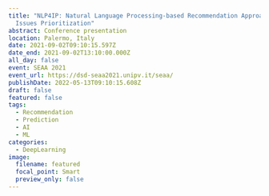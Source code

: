 ```yaml
---
title: "NLP4IP: Natural Language Processing-based Recommendation Approach for
  Issues Prioritization"
abstract: Conference presentation
location: Palermo, Italy
date: 2021-09-02T09:10:15.597Z
date_end: 2021-09-02T13:10:00.000Z
all_day: false
event: SEAA 2021
event_url: https://dsd-seaa2021.unipv.it/seaa/
publishDate: 2022-05-13T09:10:15.608Z
draft: false
featured: false
tags:
  - Recommendation
  - Prediction
  - AI
  - ML
categories:
  - DeepLearning
image:
  filename: featured
  focal_point: Smart
  preview_only: false
---
```


